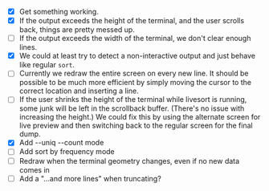 * [x] Get something working.
* [x] If the output exceeds the height of the terminal, and the user
      scrolls back, things are pretty messed up.
* [ ] If the output exceeds the width of the terminal, we don't clear
      enough lines.
* [x] We could at least try to detect a non-interactive output and just behave
      like regular `sort`.
* [ ] Currently we redraw the entire screen on every new line.  It should be
      possible to be much more efficient by simply moving the cursor to the
      correct location and inserting a line.
* [ ] If the user shrinks the height of the terminal while livesort is running,
      some junk will be left in the scrollback buffer.  (There's no issue
      with increasing the height.)  We could fix this by using the alternate
      screen for live preview and then switching back to the regular screen
      for the final dump.
* [x] Add --uniq --count mode
* [ ] Add sort by frequency mode
* [ ] Redraw when the terminal geometry changes, even if no new data comes in
* [ ] Add a "...and <N> more lines" when truncating?
